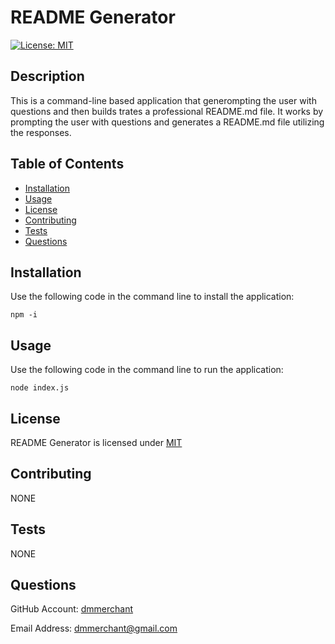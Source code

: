 # README Generator
  [![License: MIT](https://img.shields.io/badge/License-MIT-yellow.svg)](https://opensource.org/licenses/MIT)
    

## Description

This is a command-line based application that generompting the user with questions and then builds trates a professional README.md file. It works by prompting the user with questions and generates a README.md file utilizing the responses.

## Table of Contents

- [Installation](#installation)
- [Usage](#usage)
- [License](#license)
- [Contributing](#contributing)
- [Tests](#tests)
- [Questions](#questions)


## Installation

Use the following code in the command line to install the application:

    npm -i

## Usage

Use the following code in the command line to run the application:

    node index.js


## License
    
README Generator is licensed under [MIT]((https://opensource.org/licenses/MIT))

    
## Contributing

NONE

## Tests

NONE

## Questions

GitHub Account:  [dmmerchant](https://github.com/dmmerchant)

Email Address: dmmerchant@gmail.com

